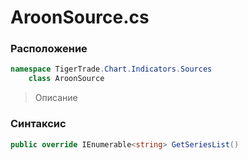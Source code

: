 
# AroonSource.cs
### Расположение
```csharp
namespace TigerTrade.Chart.Indicators.Sources  
    class AroonSource
```

> Описание

### Синтаксис
```csharp
public override IEnumerable<string> GetSeriesList()
```
